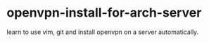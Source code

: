 # openvpn-install-for-arch-server

learn to use vim, git and install openvpn on a server automatically.
